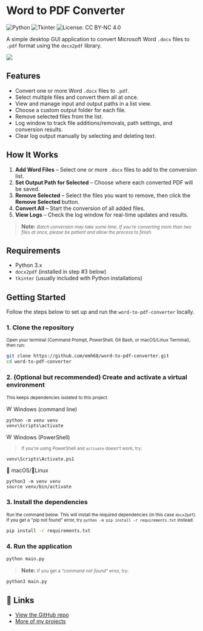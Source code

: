 # Word to PDF Converter
![Python](https://img.shields.io/badge/Python-3.13-blue.svg)
![Tkinter](https://img.shields.io/badge/GUI-Tkinter-lightgrey)
![License: CC BY-NC 4.0](https://img.shields.io/badge/License-CC%20BY--NC%204.0-lightgrey.svg)

A simple desktop GUI application to convert Microsoft Word `.docx` files to `.pdf` format using the `docx2pdf` library.  

![](./media/word-to-pdf-converter-demo.gif)

## Features

- Convert one or more Word `.docx` files to `.pdf`.
- Select multiple files and convert them all at once.
- View and manage input and output paths in a list view.
- Choose a custom output folder for each file.
- Remove selected files from the list.
- Log window to track file additions/removals, path settings, and conversion results.
- Clear log output manually by selecting and deleting text.

## How It Works

1. **Add Word Files** – Select one or more `.docx` files to add to the conversion list.
2. **Set Output Path for Selected** – Choose where each converted PDF will be saved.
3. **Remove Selected** – Select the files you want to remove, then click the **Remove Selected** button.
4. **Convert All** – Start the conversion of all added files. 
5. **View Logs** – Check the log window for real-time updates and results.

>**Note:** <small>*Batch conversion may take some time. If you're converting more than two files at once, please be patient and allow the process to finish.*</small>

## Requirements

- Python 3.x
- `docx2pdf` (installed in step #3 below)
- `tkinter` (usually included with Python installations)


## Getting Started
Follow the steps below to set up and run the `word-to-pdf-converter` locally.  

### 1. Clone the repository
<small>Open your terminal (Command Prompt, PowerShell, Git Bash, or macOS/Linux Terminal), then run:</small>
```bash
git clone https://github.com/emh68/word-to-pdf-converter.git
cd word-to-pdf-converter
```

### 2. (Optional but recommended) Create and activate a virtual environment
<small>This keeps dependencies isolated to this project.</small>


<img src="https://upload.wikimedia.org/wikipedia/commons/8/87/Windows_logo_-_2021.svg" alt="Windows logo" width="15"/> Windows (command line)
```
python -m venv venv
venv\Scripts\activate
```
<img src="https://upload.wikimedia.org/wikipedia/commons/8/87/Windows_logo_-_2021.svg" alt="Windows logo" width="15"/> Windows (PowerShell)
> <small>If you're using PowerShell and `activate` doesn't work, try:</small>
```bash
venv\Scripts\Activate.ps1
```

🍎 macOS/🐧Linux
```
python3 -m venv venv
source venv/bin/activate
```

### 3. Install the dependencies
<small>Run the command below. This will install the required dependencies (in this case `docx2pdf`). If you get a "pip not found" error, try `python -m pip install -r requirements.txt` instead.</small>

```bash
pip install -r requirements.txt
```

### 4. Run the application
```bash
python main.py 
```
>**Note:** <small>If you get a *"command not found"* error, try:</small>
```bash
python3 main.py
```

## 🔗 Links

- [View the GitHub repo](https://github.com/emh68/word-to-pdf-converter)
- [More of my projects](https://github.com/emh68)